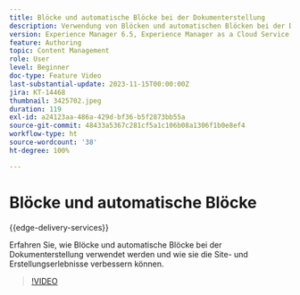 ```yaml
---
title: Blöcke und automatische Blöcke bei der Dokumenterstellung
description: Verwendung von Blöcken und automatischen Blöcken bei der Dokumenterstellung
version: Experience Manager 6.5, Experience Manager as a Cloud Service
feature: Authoring
topic: Content Management
role: User
level: Beginner
doc-type: Feature Video
last-substantial-update: 2023-11-15T00:00:00Z
jira: KT-14468
thumbnail: 3425702.jpeg
duration: 119
exl-id: a24123aa-486a-429d-bf36-b5f2873bb55a
source-git-commit: 48433a5367c281cf5a1c106b08a1306f1b0e8ef4
workflow-type: ht
source-wordcount: '38'
ht-degree: 100%

---
```


# Blöcke und automatische Blöcke

{{edge-delivery-services}}

Erfahren Sie, wie Blöcke und automatische Blöcke bei der Dokumenterstellung verwendet werden und wie sie die Site- und Erstellungserlebnisse verbessern können.

>[!VIDEO](https://video.tv.adobe.com/v/3425703/?learn=on)

